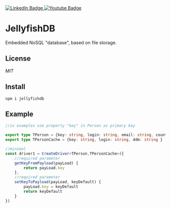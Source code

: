 <div id="badges">
  <a href="https://www.linkedin.com/in/vasilev-vitalii/">
    <img src="https://img.shields.io/badge/LinkedIn-blue?style=for-the-badge&logo=linkedin&logoColor=white" alt="LinkedIn Badge"/>
  </a>
  <a href="https://www.youtube.com/@user-gj9vk5ln5c/featured">
    <img src="https://img.shields.io/badge/YouTube-red?style=for-the-badge&logo=youtube&logoColor=white" alt="Youtube Badge"/>
  </a>
</div>

# JellyfishDB
Embedded NoSQL "database", based on file storage.

## License
*MIT*
## Install
```
npm i jellyfishdb
```
## Example
```typescript
//in examples use property "key" in Person as primary key

export type TPerson = {key: string, login: string, email: string, country: string }
export type TPersonCache = {key: string, login: string, ddm: string }

//minimal
const driver1 = CreateDriver<TPerson,TPersonCache>({
    //required parameter
    getKeyFromPayload(payLoad) {
        return payLoad.key
    },
    //required parameter
    setKeyToPayload(payLoad, keyDefault) {
        payLoad.key = keyDefault
        return keyDefault
    }
})

```

